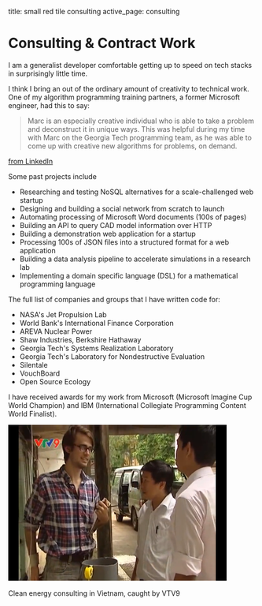 title: small red tile consulting
active_page: consulting

Consulting & Contract Work
==========

I am a generalist developer comfortable getting up to speed on tech stacks in surprisingly little time.

I think I bring an out of the ordinary amount of creativity to technical work. One of my algorithm programming training partners, a former Microsoft engineer, had this to say:

> Marc is an especially creative individual who is able to take a problem and deconstruct it in unique ways. This was helpful during my time with Marc on the Georgia Tech programming team, as he was able to come up with creative new algorithms for problems, on demand.

[from LinkedIn](http://www.linkedin.com/pub/marc-antoine-par%C3%A9/9/312/480)

Some past projects include

* Researching and testing NoSQL alternatives for a scale-challenged web startup
* Designing and building a social network from scratch to launch
* Automating processing of Microsoft Word documents (100s of pages)
* Building an API to query CAD model information over HTTP
* Building a demonstration web application for a startup
* Processing 100s of JSON files into a structured format for a web application
* Building a data analysis pipeline to accelerate simulations in a research lab
* Implementing a domain specific language (DSL) for a mathematical programming language

The full list of companies and groups that I have written code for:

* NASA's Jet Propulsion Lab
* World Bank's International Finance Corporation
* AREVA Nuclear Power
* Shaw Industries, Berkshire Hathaway
* Georgia Tech's Systems Realization Laboratory
* Georgia Tech's Laboratory for Nondestructive Evaluation
* Silentale
* VouchBoard
* Open Source Ecology

I have received awards for my work from Microsoft (Microsoft Imagine Cup World Champion) and IBM (International Collegiate Programming Content World Finalist).

![Consulting on VTV9](/static/images/20131015consulting.png)

Clean energy consulting in Vietnam, caught by VTV9
